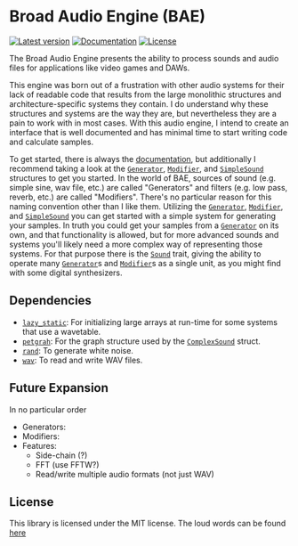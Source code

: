 # Broad Audio Engine (BAE)

[![Latest version](https://img.shields.io/crates/v/bae_rs.svg)](https://crates.io/crates/bae_rs "bae_rs on crates.io")
[![Documentation](https://docs.rs/bae_rs/badge.svg)](https://docs.rs/bae_rs "bae_rs documentation")
[![License](https://img.shields.io/crates/l/bae_rs.svg)](https://github.com/ChylerDev/BAE#license "bae_rs license")

The Broad Audio Engine presents the ability to process sounds and audio files for applications like video games and DAWs.

This engine was born out of a frustration with other audio systems for their lack of readable code that results from the large monolithic structures and architecture-specific systems they contain. I do understand why these structures and systems are the way they are, but nevertheless they are a pain to work with in most cases. With this audio engine, I intend to create an interface that is well documented and has minimal time to start writing code and calculate samples.

To get started, there is always the [documentation], but additionally I recommend taking a look at the [`Generator`], [`Modifier`], and [`SimpleSound`] structures to get you started. In the world of BAE, sources of sound (e.g. simple sine, wav file, etc.) are called "Generators" and filters (e.g. low pass, reverb, etc.) are called "Modifiers". There's no particular reason for this naming convention other than I like them. Utilizing the [`Generator`], [`Modifier`], and [`SimpleSound`] you can get started with a simple system for generating your samples. In truth you could get your samples from a [`Generator`] on its own, and that functionality is allowed, but for more advanced sounds and systems you'll likely need a more complex way of representing those systems. For that purpose there is the [`Sound`] trait, giving the ability to operate many [`Generator`]s and [`Modifier`]s as a single unit, as you might find with some digital synthesizers.

[documentation]: https://docs.rs/bae_rs
[`Generator`]: https://docs.rs/bae_rs/0.12.0/bae_rs/generators/trait.Generator.html
[`Modifier`]: https://docs.rs/bae_rs/0.12.0/bae_rs/modifiers/trait.Modifier.html
[`Sound`]: https://docs.rs/bae_rs/0.12.0/bae_rs/sounds/trait.Sound.html
[`SimpleSound`]: https://docs.rs/bae_rs/0.12.0/bae_rs/sounds/simple_sound/struct.SimpleSound.html

## Dependencies

* [`lazy_static`](https://crates.io/crates/lazy_static): For initializing large arrays at run-time for some systems that use a wavetable.
* [`petgrah`](https://crates.io/crates/petgraph): For the graph structure used by the [`ComplexSound`](https://docs.rs/bae_rs/0.12.0/bae_rs/sounds/complex_sound/struct.ComplexSound.html) struct.
* [`rand`](https://crates.io/crates/rand): To generate white noise.
* [`wav`](https://crates.io/crates/wav): To read and write WAV files.

## Future Expansion

In no particular order

* Generators:
* Modifiers:
* Features:
  * Side-chain (?)
  * FFT (use FFTW?)
  * Read/write multiple audio formats (not just WAV)

## License

This library is licensed under the MIT license. The loud words can be found [here](LICENSE)
